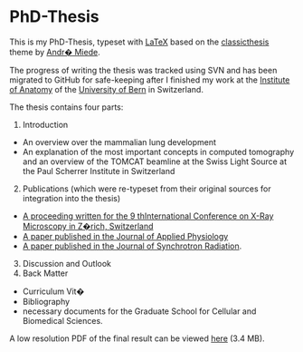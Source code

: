 # PhD-Thesis

This is my PhD-Thesis, typeset with [LaTeX] based on the [classicthesis] theme by [Andr� Miede][miede].

The progress of writing the thesis was tracked using SVN and has been migrated to GitHub for safe-keeping after I finished my work at the [Institute of Anatomy][ana] of the [University of Bern][unibe] in Switzerland.

The thesis contains four parts:

1. Introduction
  - An overview over the mammalian lung development
  - An explanation of the most important concepts in computed tomography and an overview of the TOMCAT beamline at the Swiss Light Source at the Paul Scherrer Institute in Switzerland
2. Publications (which were re-typeset from their original sources for integration into the thesis)
  - [A proceeding written for the 9 thInternational Conference on X-Ray Microscopy in Z�rich, Switzerland][xrm]
  - [A paper published in the Journal of Applied Physiology][jap]
  - [A paper published in the Journal of Synchrotron Radiation][jsr].
3. Discussion and Outlook
4. Back Matter
  - Curriculum Vit�
  - Bibliography
  - necessary documents for the Graduate School for Cellular and Biomedical Sciences.

A low resolution PDF of the final result can be viewed [here] (3.4 MB).

[LaTeX]: http://www.latex-project.org/
[classicthesis]: http://www.ctan.org/tex-archive/macros/latex/contrib/classicthesis/
[miede]: http://www.miede.de
[ana]: http://www.ana.unibe.ch/
[unibe]: http://www.unibe.ch/
[xrm]: http://dx.doi.org/10.1088/1742-6596/186/1/012040
[jap]: http://dx.doi.org/doi:10.1152/japplphysiol.90546.2008
[jsr]: http://dx.doi.org/10.1107/S0909049510019618
[here]: http://wiki.davidhaberthür.ch/_media/haberthuer2010.pdf
